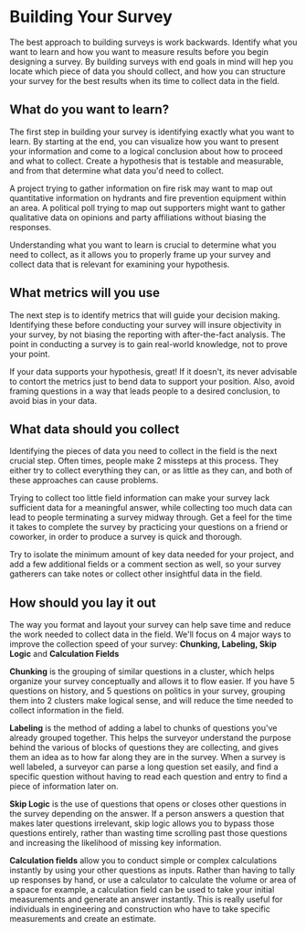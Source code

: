 # Building Your Survey

The best approach to building surveys is work backwards. Identify what you want to learn and how you want to measure results before you begin designing a survey. By building surveys with end goals in mind will hep you locate which piece of data you should collect, and how you can structure your survey for the best results when its time to collect data in the field. 


## **What do you want to learn?**

The first step in building your survey is identifying exactly what you want to learn. By starting at the end, you can visualize how you want to present your information and come to a logical conclusion about how to proceed and what to collect. Create a hypothesis that is testable and measurable, and from that determine what data you'd need to collect.

A project trying to gather information on fire risk may want to map out quantitative information on hydrants and fire prevention equipment within an area. A political poll trying to map out supporters might want to gather qualitative data on opinions and party affiliations without biasing the responses. 

Understanding what you want to learn is crucial to determine what you need to collect, as it allows you to properly frame up your survey and collect data that is relevant for examining your hypothesis.

## **What metrics will you use**

The next step is to identify metrics that will guide your decision making. Identifying these before conducting your survey will insure objectivity in your survey, by not biasing the reporting with after-the-fact analysis. The point in conducting a survey is to gain real-world knowledge, not to prove your point. 

If your data supports your hypothesis, great! If it doesn't, its never advisable to contort the metrics just to bend data to support your position. Also, avoid framing questions in a way that leads people to a desired conclusion, to avoid bias in your data.


## **What data should you collect**

Identifying the pieces of data you need to collect in the field is the next crucial step. Often times, people make 2 missteps at this process. They either try to collect everything they can, or as little as they can, and both of these approaches can cause problems. 

Trying to collect too little field information can make your survey lack sufficient data for a meaningful answer, while collecting too much data can lead to people terminating a survey midway through. Get a feel for the time it takes to complete the survey by practicing your questions on a friend or coworker, in order to produce a survey is quick and thorough. 

Try to isolate the minimum amount of key data needed for your project, and add a few additional fields or a comment section as well, so your survey gatherers can take notes or collect other insightful data in the field. 

## **How should you lay it out**

The way you format and layout your survey can help save time and reduce the work needed to collect data in the field. We'll focus on 4 major ways to improve the collection speed of your survey: **Chunking, Labeling, Skip Logic** and **Calculation Fields**

**Chunking** is the grouping of similar questions in a cluster, which helps organize your survey conceptually and allows it to flow easier. If you have 5 questions on history, and 5 questions on politics in your survey, grouping them into 2 clusters make logical sense, and will reduce the time needed to collect information in the field.

**Labeling** is the method of adding a label to chunks of questions you've already grouped together. This helps the surveyor understand the purpose behind the various of blocks of questions they are collecting, and gives them an idea as to how far along they are in the survey. When a survey is well labeled, a surveyor can parse a long question set easily, and find a specific question without having to read each question and entry to find a piece of information later on.

**Skip Logic** is the use of questions that opens or closes other questions in the survey depending on the answer. If a person answers a question that makes later questions irrelevant, skip logic allows you to bypass those questions entirely, rather than wasting time scrolling past those questions and increasing the likelihood of missing key information. 

**Calculation fields** allow you to conduct simple or complex calculations instantly by using your other questions as inputs. Rather than having to tally up responses by hand, or use a calculator to calculate the volume or area of a space for example, a calculation field can be used to take your initial measurements and generate an answer instantly. This is really useful for individuals in engineering and construction who have to take specific measurements and create an estimate. 


